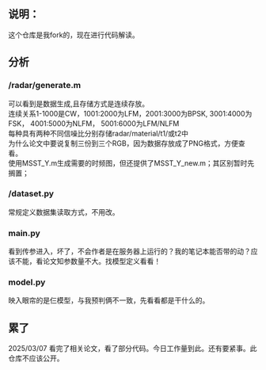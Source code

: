 ## 说明：
这个仓库是我fork的，现在进行代码解读。
## 分析 
### /radar/generate.m
可以看到是数据生成,且存储方式是连续存放。  
    连续关系1-1000是CW，1001:2000为LFM，2001:3000为BPSK, 3001:4000为FSK， 4001:5000为NLFM， 5001:6000为LFM/NLFM  
    每种具有两种不同信噪比分别存储radar/material/t1/或t2中  
    为什么论文中要说复制三份到三个RGB，因为数据存放成了PNG格式，方便查看。  
使用MSST_Y.m生成需要的时频图，但还提供了MSST_Y_new.m；其区别暂时先搁置；  
### /dataset.py  
常规定义数据集读取方式，不用改。
### main.py
看到传参进入，坏了，不会作者是在服务器上运行的？我的笔记本能否带的动？应该不能，看论文知参数量不大。找模型定义看看！  

### model.py
映入眼帘的是仨模型，与我预判俩不一致，先看看都是干什么的。

## 累了
2025/03/07
看完了相关论文，看了部分代码。今日工作量到此。还有要紧事。此仓库不应该公开。